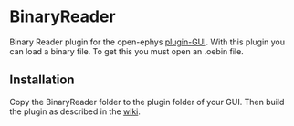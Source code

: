 # BinaryReader
Binary Reader plugin for the open-ephys [plugin-GUI](https://github.com/open-ephys/plugin-GUI/ "pluguin-GUI"). With this plugin you can load a binary file. To get this you must open an .oebin file.
## Installation
Copy the BinaryReader folder to the plugin folder of your GUI. Then build the plugin as described in the [wiki](https://open-ephys.atlassian.net/wiki/spaces/OEW/pages/491544/Installation "wiki").  

